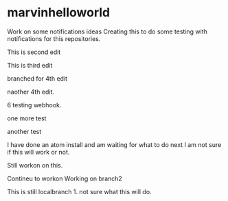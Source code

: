 # marvinhelloworld
Work on some notifications ideas
Creating this to do some testing with notifications for this repositories.

This is second edit

This is third edit

branched for 4th edit

naother 4th edit.

6
testing webhook.

one more test

another test

I have done an atom install and am waiting for what to do next
I am not sure if this will work or not.

Still workon on this.




Contineu to workon
Working on branch2

This is still localbranch 1.
not sure what this will do.
